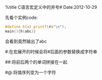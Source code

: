 %title C语言宏定义中的井号#
Date:2012-10-29

先看个实例code:

```c
#define h(a) printf(#a"\n");
main(){h(abc)}
```
会看到竟然输出了abc

\#:在宏展开的时候会将#后面的参数替换成字符串

\#\#:将前后两个的单词拼接在一起

\#@:将值序列变为一个字符
